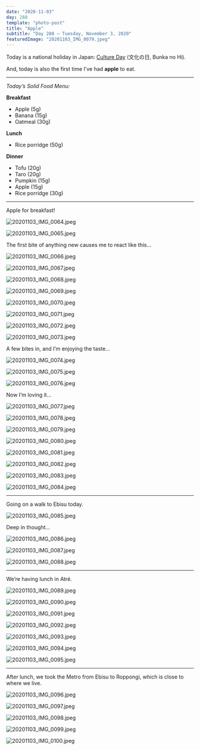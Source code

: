 ```yaml
---
date: "2020-11-03"
day: 288
template: "photo-post"
title: "Apple"
subtitle: "Day 288 – Tuesday, November 3, 2020"
featuredImage: "20201103_IMG_0079.jpeg"
---
```


Today is a national holiday in Japan: [Culture Day](https://en.wikipedia.org/wiki/Culture_Day) (文化の日, Bunka no Hi).

And, today is also the first time I’ve had **apple** to eat.

<hr />

_Today’s Solid Food Menu:_

**Breakfast**

- Apple (5g)
- Banana (15g)
- Oatmeal (30g)

**Lunch**

- Rice porridge (50g)

**Dinner**

- Tofu (20g)
- Taro (20g)
- Pumpkin (15g)
- Apple (15g)
- Rice porridge (30g)

<hr />

Apple for breakfast!

![20201103_IMG_0064.jpeg](20201103_IMG_0064.jpeg)

![20201103_IMG_0065.jpeg](20201103_IMG_0065.jpeg)

The first bite of anything new causes me to react like this…

![20201103_IMG_0066.jpeg](20201103_IMG_0066.jpeg)

![20201103_IMG_0067.jpeg](20201103_IMG_0067.jpeg)

![20201103_IMG_0068.jpeg](20201103_IMG_0068.jpeg)

![20201103_IMG_0069.jpeg](20201103_IMG_0069.jpeg)

![20201103_IMG_0070.jpeg](20201103_IMG_0070.jpeg)

![20201103_IMG_0071.jpeg](20201103_IMG_0071.jpeg)

![20201103_IMG_0072.jpeg](20201103_IMG_0072.jpeg)

![20201103_IMG_0073.jpeg](20201103_IMG_0073.jpeg)

A few bites in, and I’m enjoying the taste…

![20201103_IMG_0074.jpeg](20201103_IMG_0074.jpeg)

![20201103_IMG_0075.jpeg](20201103_IMG_0075.jpeg)

![20201103_IMG_0076.jpeg](20201103_IMG_0076.jpeg)

Now I’m loving it…

![20201103_IMG_0077.jpeg](20201103_IMG_0077.jpeg)

![20201103_IMG_0078.jpeg](20201103_IMG_0078.jpeg)

![20201103_IMG_0079.jpeg](20201103_IMG_0079.jpeg)

![20201103_IMG_0080.jpeg](20201103_IMG_0080.jpeg)

![20201103_IMG_0081.jpeg](20201103_IMG_0081.jpeg)

![20201103_IMG_0082.jpeg](20201103_IMG_0082.jpeg)

![20201103_IMG_0083.jpeg](20201103_IMG_0083.jpeg)

![20201103_IMG_0084.jpeg](20201103_IMG_0084.jpeg)

<hr />

Going on a walk to Ebisu today.

![20201103_IMG_0085.jpeg](20201103_IMG_0085.jpeg)

Deep in thought…

![20201103_IMG_0086.jpeg](20201103_IMG_0086.jpeg)

![20201103_IMG_0087.jpeg](20201103_IMG_0087.jpeg)

![20201103_IMG_0088.jpeg](20201103_IMG_0088.jpeg)

<hr />

We’re having lunch in Atré.

![20201103_IMG_0089.jpeg](20201103_IMG_0089.jpeg)

![20201103_IMG_0090.jpeg](20201103_IMG_0090.jpeg)

![20201103_IMG_0091.jpeg](20201103_IMG_0091.jpeg)

![20201103_IMG_0092.jpeg](20201103_IMG_0092.jpeg)

![20201103_IMG_0093.jpeg](20201103_IMG_0093.jpeg)

![20201103_IMG_0094.jpeg](20201103_IMG_0094.jpeg)

![20201103_IMG_0095.jpeg](20201103_IMG_0095.jpeg)

<hr />

After lunch, we took the Metro from Ebisu to Roppongi, which is close to where we live.

![20201103_IMG_0096.jpeg](20201103_IMG_0096.jpeg)

![20201103_IMG_0097.jpeg](20201103_IMG_0097.jpeg)

![20201103_IMG_0098.jpeg](20201103_IMG_0098.jpeg)

![20201103_IMG_0099.jpeg](20201103_IMG_0099.jpeg)

![20201103_IMG_0100.jpeg](20201103_IMG_0100.jpeg)
